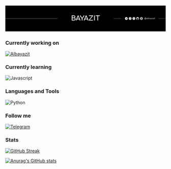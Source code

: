[![Header](https://github.com/albayazit/albayazit/blob/main/data/header.png)](https://albayazit.ru/)

### Currently working on                        
[![Albayazit](https://img.shields.io/badge/-Albayazit-090909?style=for-the-badge&logoColor=ffff00)](https://albayazit.ru/)
### Currently learning
![Javascript](https://img.shields.io/badge/-Javascript-090909?style=for-the-badge&logo=Javascript&logoColor=ffff00)

### Languages and Tools
![Python](https://img.shields.io/badge/-PYTHON-090909?style=for-the-badge&logo=Python&logoColor=008000)

### Follow me
[![Telegram](https://img.shields.io/badge/-Telegram-090909?style=for-the-badge&logo=Telegram&logoColor=0000ff)](https://t.me/albayazit)

### Stats

[![GitHub Streak](https://github-readme-streak-stats.herokuapp.com/?user=albayazit&&theme=dark)](https://git.io/streak-stats)


[![Anurag's GitHub stats](https://github-readme-stats.vercel.app/api?username=albayazit&show_icons=true&&theme=dark)](https://github.com/albayazit/)
